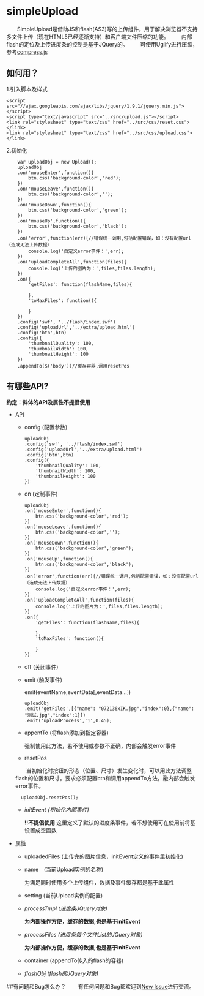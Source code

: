 simpleUpload
============

　　SimpleUpload是借助JS和flash(AS3)写的上传组件，用于解决浏览器不支持多文件上传（现在HTML5已经逐渐支持）和客户端文件压缩的功能。
　　内部flash的定位及上传进度条的控制是基于JQuery的。
　　可使用Uglify进行压缩，参考[compress.js](https://github.com/tonny-zhang/nodeJS/tree/master/uglifyJS_compress)
## 如何用？

1.引入脚本及样式

```
<script src="//ajax.googleapis.com/ajax/libs/jquery/1.9.1/jquery.min.js"></script>
<script type="text/javascript" src="../src/upload.js"></script>
<link rel="stylesheet" type="text/css" href="../src/css/reset.css"></link>
<link rel="stylesheet" type="text/css" href="../src/css/upload.css"></link>
```
2.初始化

```
	var uploadObj = new Upload();
	uploadObj
	.on('mouseEnter',function(){
		btn.css('background-color','red');
	})
	.on('mouseLeave',function(){
		btn.css('background-color','');
	})
	.on('mouseDown',function(){
		btn.css('background-color','green');
	})
	.on('mouseUp',function(){
		btn.css('background-color','black');
	})
	.on('error',function(err){//错误统一调用,包括配置错误，如：没有配置url（造成无法上传数据）
		console.log('自定义error事件：',err);
	})
	.on('uploadCompleteAll',function(files){
		console.log('上传的图片为：',files,files.length);
	})
	.on({
		'getFiles': function(flashName,files){
			
		},
		'toMaxFiles': function(){
			
		}
	})
	.config('swf', '../flash/index.swf')
	.config('uploadUrl','../extra/upload.html')
	.config('btn',btn)
	.config({
		'thumbnailQuality': 100,
		'thumbnailWidth': 100,
		'thumbnailHeight': 100
	})
	.appendTo($('body'))//缓存容器,调用resetPos
```

## 有哪些API?

**约定：斜体的API及属性不提倡使用**
* API
	* config (配置参数)

		```
		uploadObj 
		.config('swf', '../flash/index.swf')
		.config('uploadUrl','../extra/upload.html')
		.config('btn',btn)
		.config({
			'thumbnailQuality': 100,
			'thumbnailWidth': 100,
			'thumbnailHeight': 100
		})
		```
	* on (定制事件)

		```
		uploadObj
		.on('mouseEnter',function(){
			btn.css('background-color','red');
		})
		.on('mouseLeave',function(){
			btn.css('background-color','');
		})
		.on('mouseDown',function(){
			btn.css('background-color','green');
		})
		.on('mouseUp',function(){
			btn.css('background-color','black');
		})
		.on('error',function(err){//错误统一调用,包括配置错误，如：没有配置url（造成无法上传数据）
			console.log('自定义error事件：',err);
		})
		.on('uploadCompleteAll',function(files){
			console.log('上传的图片为：',files,files.length);
		})
		.on({
			'getFiles': function(flashName,files){
				
			},
			'toMaxFiles': function(){
				
			}
		})
		```
	* off (关闭事件)
	* emit (触发事件)

		emit(eventName,eventData[,eventData...])

		```
		uploadObj
		.emit('getFiles',[{"name": "072136xIK.jpg","index":0},{"name": "测试.jpg","index":1}])
		.emit('uploadProcess','1',0.45);
		```
	* appentTo (将flash添加到指定容器)

		强制使用此方法，若不使用或参数不正确，内部会触发error事件
	* resetPos

	　　当初始化时按钮的形态（位置、尺寸）发生变化时，可以用此方法调整flash的位置和尺寸。要求必须配置btn和调用appendTo方法，融内部会触发error事件。
		
		uploadObj.resetPos();
	* *initEvent (初始化内部事件)*

		**!!不提倡使用**
		这里定义了默认的进度条事件，若不想使用可在使用前将基设置成空函数
* 属性
	* uploadedFiles (上传完的图片信息，initEvent定义的事件里初始化)
	* name　(当前Upload实例的名称)

		为满足同时使用多个上传组件，数据及事件缓存都是基于此属性
	* setting (当前Upload实例的配置)
	* *processTmpl (进度条JQuery对象)*

		**为内部操作方便，缓存的数据,也是基于initEvent**
	* *processFiles (进度条每个文件List的JQuery对象)*

		**为内部操作方便，缓存的数据,也是基于initEvent**
	* container (appendTo传入的flash的容器)
	* *flashObj (flash的JQuery对象)*

##有问题和Bug怎么办？
　　有任何问题和Bug都欢迎到[New Issue](https://github.com/tonny-zhang/simpleUpload/issues/new)进行交流。